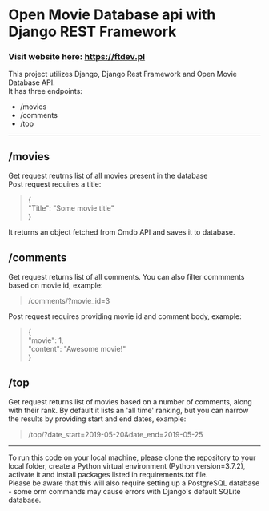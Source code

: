 # Open Movie Database api with Django REST Framework  

### Visit website here: https://ftdev.pl  

This project utilizes Django, Django Rest Framework and Open Movie Database API.  
It has three endpoints:
* /movies  
* /comments
* /top  
  
***
## /movies  
Get request reutrns list of all movies present in the database  
Post request requires a title:  
>{  
>   "Title": "Some movie title"  
>}  

It returns an object fetched from Omdb API and saves it to database.

## /comments  
Get request returns list of all comments. You can also filter commments based on movie id, example:  
>/comments/?movie_id=3  

Post request requires providing movie id and comment body, example:  
> {  
>  "movie": 1,  
>  "content": "Awesome movie!"  
>}  

## /top
Get request returns list of movies based on a number of comments, along with their rank. By default it lists an 'all time' ranking, but you can narrow the results by providing start and end dates, example:  
> /top/?date_start=2019-05-20&date_end=2019-05-25  

****  
To run this code on your local machine, please clone the repository to your local folder, create a Python virtual environment (Python version=3.7.2), activate it and install packages listed in requirements.txt file.  
Please be aware that this will also require setting up a PostgreSQL database - some orm commands may cause errors with Django's default SQLite database.